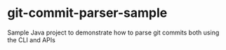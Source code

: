 # git-commit-parser-sample
Sample Java project to demonstrate how to parse git commits both using the CLI and APIs
